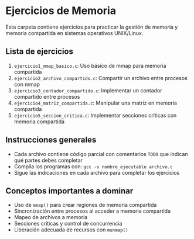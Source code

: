 # Ejercicios de Memoria

Esta carpeta contiene ejercicios para practicar la gestión de memoria y memoria compartida en sistemas operativos UNIX/Linux.

## Lista de ejercicios

1. `ejercicio1_mmap_basico.c`: Uso básico de mmap para memoria compartida
2. `ejercicio2_archivo_compartido.c`: Compartir un archivo entre procesos con mmap
3. `ejercicio3_contador_compartido.c`: Implementar un contador compartido entre procesos
4. `ejercicio4_matriz_compartida.c`: Manipular una matriz en memoria compartida
5. `ejercicio5_seccion_critica.c`: Implementar secciones críticas con memoria compartida

## Instrucciones generales

- Cada archivo contiene código parcial con comentarios `TODO` que indican qué partes debes completar
- Compila los programas con: `gcc -o nombre_ejecutable archivo.c`
- Sigue las indicaciones en cada archivo para completar los ejercicios

## Conceptos importantes a dominar

- Uso de `mmap()` para crear regiones de memoria compartida
- Sincronización entre procesos al acceder a memoria compartida
- Mapeo de archivos a memoria
- Secciones críticas y control de concurrencia
- Liberación adecuada de recursos con `munmap()`
